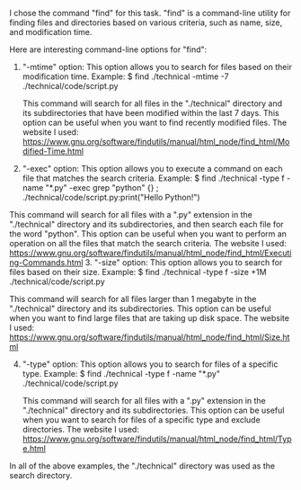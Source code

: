 I chose the command "find" for this task. 
"find" is a command-line utility for finding files and directories based on various criteria, such as name, size, and modification time.

Here are interesting command-line options for "find":

1. "-mtime" option: This option allows you to search for files based on their modification time.
   Example:
   $ find ./technical -mtime -7
   ./technical/code/script.py
  
   This command will search for all files in the "./technical" directory and its subdirectories that have been modified within the last 7 days. This option can be useful when you want to find recently modified files. The website I used: https://www.gnu.org/software/findutils/manual/html_node/find_html/Modified-Time.html

2. "-exec" option: This option allows you to execute a command on each file that matches the search criteria.
   Example:
   $ find ./technical -type f -name "*.py" -exec grep "python" {} \;
   ./technical/code/script.py:print("Hello Python!")
  
  This command will search for all files with a ".py" extension in the "./technical" directory and its subdirectories, and then search each file for the word "python". This option can be useful when you want to perform an operation on all the files that match the search criteria. The website I used: https://www.gnu.org/software/findutils/manual/html_node/find_html/Executing-Commands.html
 3. "-size" option: This option allows you to search for files based on their size.
   Example:
   $ find ./technical -type f -size +1M
   ./technical/code/script.py
   
   This command will search for all files larger than 1 megabyte in the "./technical" directory and its subdirectories. This option can be useful when you want to find large files that are taking up disk space. The website I used: https://www.gnu.org/software/findutils/manual/html_node/find_html/Size.html

4. "-type" option: This option allows you to search for files of a specific type.
   Example:
   $ find ./technical -type f -name "*.py"
   ./technical/code/script.py
  
   This command will search for all files with a ".py" extension in the "./technical" directory and its subdirectories. This option can be useful when you want to search for files of a specific type and exclude directories. The website I used: https://www.gnu.org/software/findutils/manual/html_node/find_html/Type.html



In all of the above examples, the "./technical" directory was used as the search directory.
